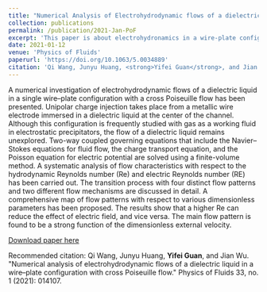 ```yaml
---
title: "Numerical Analysis of Electrohydrodynamic flows of a dielectric liquid in a wire-plate configuration with cross Poiseuille flow"
collection: publications
permalink: /publication/2021-Jan-PoF
excerpt: 'This paper is about electrohydronamics in a wire-plate configuration.'
date: 2021-01-12
venue: 'Physics of Fluids'
paperurl: 'https://doi.org/10.1063/5.0034889'
citation: 'Qi Wang, Junyu Huang, <strong>Yifei Guan</strong>, and Jian Wu. "Numerical analysis of electrohydrodynamic flows of a dielectric liquid in a wire–plate configuration with cross Poiseuille flow." Physics of Fluids 33, no. 1 (2021): 014107.'
---
```


A numerical investigation of electrohydrodynamic flows of a dielectric liquid in a single wire–plate configuration with a cross Poiseuille flow has been presented. Unipolar charge injection takes place from a metallic wire electrode immersed in a dielectric liquid at the center of the channel. Although this configuration is frequently studied with gas as a working fluid in electrostatic precipitators, the flow of a dielectric liquid remains unexplored. Two-way coupled governing equations that include the Navier–Stokes equations for fluid flow, the charge transport equation, and the Poisson equation for electric potential are solved using a finite-volume method. A systematic analysis of flow characteristics with respect to the hydrodynamic Reynolds number (Re) and electric Reynolds number (RE) has been carried out. The transition process with four distinct flow patterns and two different flow mechanisms are discussed in detail. A comprehensive map of flow patterns with respect to various dimensionless parameters has been proposed. The results show that a higher Re can reduce the effect of electric field, and vice versa. The main flow pattern is found to be a strong function of the dimensionless external velocity.

[Download paper here](https://doi.org/10.1063/5.0034889)

Recommended citation: Qi Wang, Junyu Huang, <strong>Yifei Guan</strong>, and Jian Wu. "Numerical analysis of electrohydrodynamic flows of a dielectric liquid in a wire–plate configuration with cross Poiseuille flow." Physics of Fluids 33, no. 1 (2021): 014107.

